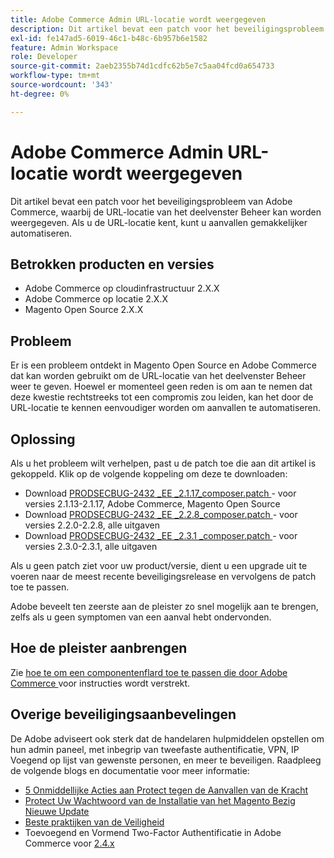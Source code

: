 ```yaml
---
title: Adobe Commerce Admin URL-locatie wordt weergegeven
description: Dit artikel bevat een patch voor het beveiligingsprobleem van Adobe Commerce, waarbij de URL-locatie van het deelvenster Beheer kan worden weergegeven. Als u de URL-locatie kent, kunt u aanvallen gemakkelijker automatiseren.
exl-id: fe147ad5-6019-46c1-b48c-6b957b6e1582
feature: Admin Workspace
role: Developer
source-git-commit: 2aeb2355b74d1cdfc62b5e7c5aa04fcd0a654733
workflow-type: tm+mt
source-wordcount: '343'
ht-degree: 0%

---
```


# Adobe Commerce Admin URL-locatie wordt weergegeven

Dit artikel bevat een patch voor het beveiligingsprobleem van Adobe Commerce, waarbij de URL-locatie van het deelvenster Beheer kan worden weergegeven. Als u de URL-locatie kent, kunt u aanvallen gemakkelijker automatiseren.

## Betrokken producten en versies

* Adobe Commerce op cloudinfrastructuur 2.X.X
* Adobe Commerce op locatie 2.X.X
* Magento Open Source 2.X.X

## Probleem

Er is een probleem ontdekt in Magento Open Source en Adobe Commerce dat kan worden gebruikt om de URL-locatie van het deelvenster Beheer weer te geven. Hoewel er momenteel geen reden is om aan te nemen dat deze kwestie rechtstreeks tot een compromis zou leiden, kan het door de URL-locatie te kennen eenvoudiger worden om aanvallen te automatiseren.

## Oplossing

Als u het probleem wilt verhelpen, past u de patch toe die aan dit artikel is gekoppeld. Klik op de volgende koppeling om deze te downloaden:

* Download [ PRODSECBUG-2432 \_EE \_2.1.17\_composer.patch ](assets/PRODSECBUG-2432_EE_2.1.17_composer.patch.zip) - voor versies 2.1.13-2.1.17, Adobe Commerce, Magento Open Source
* Download [ PRODSECBUG-2432 \_EE \_2.2.8\_composer.patch ](assets/PRODSECBUG-2432_EE_2.2.8_composer.patch.zip) - voor versies 2.2.0-2.2.8, alle uitgaven
* Download [ PRODSECBUG-2432 \_EE \_2.3.1 \_composer.patch ](assets/PRODSECBUG-2432_EE_2.3.1_composer.patch.zip) - voor versies 2.3.0-2.3.1, alle uitgaven

Als u geen patch ziet voor uw product/versie, dient u een upgrade uit te voeren naar de meest recente beveiligingsrelease en vervolgens de patch toe te passen.

Adobe beveelt ten zeerste aan de pleister zo snel mogelijk aan te brengen, zelfs als u geen symptomen van een aanval hebt ondervonden.

## Hoe de pleister aanbrengen

Zie [ hoe te om een componentenflard toe te passen die door Adobe Commerce ](/help/how-to/general/how-to-apply-a-composer-patch-provided-by-magento.md) voor instructies wordt verstrekt.

## Overige beveiligingsaanbevelingen

De Adobe adviseert ook sterk dat de handelaren hulpmiddelen opstellen om hun admin paneel, met inbegrip van tweefaste authentificatie, VPN, IP Voegend op lijst van gewenste personen, en meer te beveiligen. Raadpleeg de volgende blogs en documentatie voor meer informatie:

* [ 5 Onmiddellijke Acties aan Protect tegen de Aanvallen van de Kracht ](https://magento.com/security/best-practices/5-immediate-actions-protect-against-brute-force-attacks)
* [ Protect Uw Wachtwoord van de Installatie van het Magento Bezig Nieuwe Update ](https://magento.com/security/best-practices/protect-your-magento-installation-password-guessing-new-update)
* [ Beste praktijken van de Veiligheid ](https://magento.com/security/best-practices/security-best-practices)
* Toevoegend en Vormend Two-Factor Authentificatie in Adobe Commerce voor [ 2.4.x ](https://experienceleague.adobe.com/nl/docs/commerce-admin/systems/security/2fa/security-two-factor-authentication)
